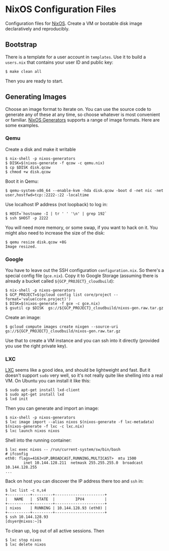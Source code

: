
# NixOS Configuration Files

Configuration files for [NixOS](https://nixos.org). Create a VM or bootable disk image declaratively and reproducibly.

## Bootstrap

There is a template for a user account in `templates`. Use it to build a `users.nix` that contains your user ID and public key:

```
$ make clean all
```

Then you are ready to start.

## Generating Images

Choose an image format to iterate on. You can use the source code to generate any of these at any time, so choose whatever is most convenient or familiar. [NixOS Generators](https://github.com/nix-community/nixos-generators) supports a range of image formats. Here are some examples.

### Qemu

Create a disk and make it writable

```
$ nix-shell -p nixos-generators
$ DISK=$(nixos-generate -f qcow -c qemu.nix)
$ cp $DISK disk.qcow
$ chmod +w disk.qcow
```

Boot it in Qemu:

```
$ qemu-system-x86_64 --enable-kvm -hda disk.qcow -boot d -net nic -net user,hostfwd=tcp::2222-:22 -localtime
```

Use localhost IP address (not loopback) to log in:

```
$ HOST=`hostname -I | tr ' ' '\n' | grep 192`
$ ssh $HOST -p 2222
```

You will need more memory, or some swap, if you want to hack on it. You might also need to increase the size of the disk:

```
$ qemu resize disk.qcow +8G
Image resized.
```

### Google

You have to leave out the SSH configuration `configuration.nix`. So there's a special config file (`gce.nix`). Copy it to Google Storage (assuming there is already a bucket called `${GCP_PROJECT}_cloudbuild`):

```
$ nix-shell -p nixos-generators
$ GCP_PROJECT=$(gcloud config list core/project --format='value(core.project)')
$ DISK=$(nixos-generate -f gce -c gce.nix)
$ gsutil cp $DISK  gs://${GCP_PROJECT}_cloudbuild/nixos-gen.raw.tar.gz
```

Create an image:

```
$ gcloud compute images create nixgen --source-uri gs://${GCP_PROJECT}_cloudbuild/nixos-gen.raw.tar.gz
```

Use that to create a VM instance and you can ssh into it directly (provided you use the right private key).

### LXC

[LXC](https://linuxcontainers.org/) seems like a good idea, and should be lightweight and fast. But it doesn't support `sudo` very well, so it's not really quite like shelling into a real VM. On Ubuntu you can install it like this:

```
$ sudo apt-get install lxd-client
$ sudo apt-get install lxd
$ lxd init
```

Then you can generate and import an image:

```
$ nix-shell -p nixos-generators
$ lxc image import --alias nixos $(nixos-generate -f lxc-metadata) $(nixos-generate -f lxc -c lxc.nix)
$ lxc launch nixos nixos
```

Shell into the running container:

```
$ lxc exec nixos -- /run/current-system/sw/bin/bash
# ifconfig
eth0: flags=4163<UP,BROADCAST,RUNNING,MULTICAST>  mtu 1500
        inet 10.144.128.211  netmask 255.255.255.0  broadcast 10.144.128.255
...
```

Back on host you can discover the IP address there too and `ssh` in:

```
$ lxc list -c n,s4
+----------+---------+----------------------+
|   NAME   |  STATE  |         IPV4         |
+----------+---------+----------------------+
| nixos    | RUNNING | 10.144.128.93 (eth0) |
+----------+---------+----------------------+
$ ssh 10.144.128.93
[dsyer@nixos:~]$
```

To clean up, log out of all active sessions. Then

```
$ lxc stop nixos
$ lxc delete nixos
```
